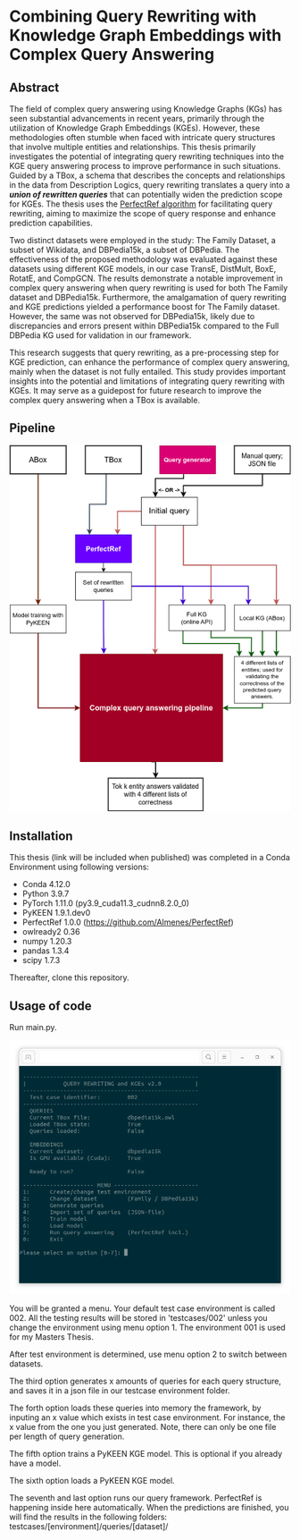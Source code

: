 
# Combining Query Rewriting with Knowledge Graph Embeddings with Complex Query Answering

## Abstract
The field of complex query answering using Knowledge Graphs (KGs) has seen substantial advancements in recent years, primarily through the utilization of Knowledge Graph Embeddings (KGEs). However, these methodologies often stumble when faced with intricate query structures that involve multiple entities and relationships. This thesis primarily investigates the potential of integrating query rewriting techniques into the KGE query answering process to improve performance in such situations. Guided by a TBox, a schema that describes the concepts and relationships in the data from Description Logics, query rewriting translates a query into a ***union of rewritten queries*** that can potentially widen the prediction scope for KGEs. The thesis uses the [PerfectRef algorithm](https://www.researchgate.net/publication/221606657_DL-Lite_Tractable_Description_Logics_for_Ontologies) for facilitating query rewriting, aiming to maximize the scope of query response and enhance prediction capabilities.

Two distinct datasets were employed in the study: The Family Dataset, a subset of Wikidata, and DBPedia15k, a subset of DBPedia. The effectiveness of the proposed methodology was evaluated against these datasets using different KGE models, in our case TransE, DistMult, BoxE, RotatE, and CompGCN. The results demonstrate a notable improvement in complex query answering when query rewriting is used for both The Family dataset and DBPedia15k. Furthermore, the amalgamation of query rewriting and KGE predictions yielded a performance boost for The Family dataset. However, the same was not observed for DBPedia15k, likely due to discrepancies and errors present within DBPedia15k compared to the Full DBPedia KG used for validation in our framework.

This research suggests that query rewriting, as a pre-processing step for KGE prediction, can enhance the performance of complex query answering, mainly when the dataset is not fully entailed. This study provides important insights into the potential and limitations of integrating query rewriting with KGEs. It may serve as a guidepost for future research to improve the complex query answering when a TBox is available.

## Pipeline

![Console menu](imgs/main_pipeline.png)

## Installation
This thesis (link will be included when published) was completed in a Conda Environment using following versions:
* Conda 		4.12.0
* Python		3.9.7
* PyTorch 		1.11.0 (py3.9_cuda11.3_cudnn8.2.0_0)
* PyKEEN 		1.9.1.dev0
* PerfectRef 	1.0.0 (https://github.com/AImenes/PerfectRef)
* owlready2 	0.36
* numpy       1.20.3
* pandas		1.3.4
* scipy		1.7.3

Thereafter, clone this repository.

## Usage of code

Run main.py.

![Console menu](imgs/menu.png)

You will be granted a menu. Your default test case environment is called 002. All the testing results will be stored in 'testcases/002' unless you change the environment using menu option 1. The environment 001 is used for my Masters Thesis.

After test environment is determined, use menu option 2 to switch between datasets.

The third option generates x amounts of queries for each query structure, and saves it in a json file in our testcase environment folder.

The forth option loads these queries into memory the framework, by inputing an x value which exists in test case environment. For instance, the x value from the one you just generated. Note, there can only be one file per length of query generation.

The fifth option trains a PyKEEN KGE model. This is optional if you already have a model.

The sixth option loads a PyKEEN KGE model.

The seventh and last option runs our query framework. PerfectRef is happening inside here automatically.
When the predictions are finished, you will find the results in the following folders:
testcases/[environment]/queries/[dataset]/
